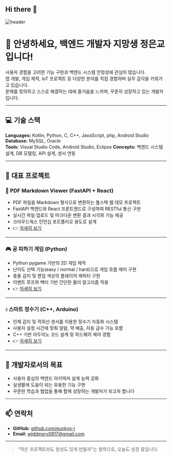 ## Hi there 👋
![header](https://capsule-render.vercel.app/api?type=venom&fontColor=E568E1&color=auto&height=300&section=header&text=Hi,%20I'm%20Eunkyo&fontSize=90)

# 👋 안녕하세요, 백엔드 개발자 지망생 정은교입니다!

사용자 경험을 고려한 기능 구현과 백엔드 시스템 안정성에 관심이 많습니다.  
앱 개발, 게임 제작, IoT 프로젝트 등 다양한 분야를 직접 경험하며 실무 감각을 키워가고 있습니다.  
문제를 정의하고 스스로 해결하는 데에 즐거움을 느끼며, 꾸준히 성장하고 있는 개발자입니다.

---

## 💻 기술 스택

**Languages:** Kotlin, Python, C, C++, JavaScript, php, Android Studio
**Database:** MySQL, Oracle  
**Tools:** Visual Studio Code, Android Studio, Eclipse
**Concepts:** 백엔드 시스템 설계, DB 모델링, API 설계, 센서 연동

---

## 🚀 대표 프로젝트

<!--### 🎫 좌석 예약 플랫폼 (Android, Kotlin, MySQL)
- 전체 시스템 구조 설계 및 프론트엔드·백엔드 직접 구현
- 사용자 로그인, 좌석 선택, 예약 및 취소 기능 포함
- MySQL 기반의 데이터베이스와 앱 간 실시간 연동
- 👉 [자세히 보기](https://github.com/eunkyo-j/flying)

---
-->

### 📄 PDF Markdown Viewer (FastAPI + React)  
- PDF 파일을 Markdown 형식으로 변환하는 풀스택 웹 데모 프로젝트  
- FastAPI 백엔드와 React 프론트엔드로 구성하여 RESTful 통신 구현  
- 실시간 파일 업로드 및 마크다운 변환 결과 시각화 기능 제공  
- 크라우드웍스 인턴십 포트폴리오 용도로 설계
- 👉 [자세히 보기](https://github.com/eunkyo-j/pdf-markdown-viewer)

---

### 🎮 공 피하기 게임 (Python)

- Python pygame 기반의 2D 게임 제작
- 난이도 선택 기능(easy / normal / hard)으로 게임 흐름 제어 구현
- 충돌 감지 및 랜덤 색상의 플레이어 캐릭터 구현
- 이벤트 루프와 벡터 기반 간단한 물리 알고리즘 적용
- 👉 [자세히 보기](https://github.com/eunkyo-j/ball_game)

---

### 💧 스마트 정수기 (C++, Arduino)
- 인체 감지 및 적외선 센서를 이용한 정수기 자동화 시스템
- 사용자 설정 시간에 맞춰 알람, 약 배출, 자동 급수 기능 포함
- C++ 기반 아두이노 코드 설계 및 하드웨어 제어 경험
- 👉 [자세히 보기](https://github.com/eunkyo-j/-.git)

---

## 🎯 개발자로서의 목표

- 사용자 중심의 백엔드 아키텍처 설계 능력 강화
- 실생활에 도움이 되는 유용한 기능 구현
- 꾸준한 학습과 협업을 통해 함께 성장하는 개발자가 되고자 합니다

---

## 📫 연락처

- **GitHub:** [github.com/eunkyo-j](https://github.com/eunkyo-j)
- **Email:** wjddmsry0917@gmail.com

---

> “작은 프로젝트라도 완성도 있게 만들자”는 철학으로, 오늘도 성장 중입니다.

